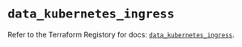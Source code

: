 # `data_kubernetes_ingress`

Refer to the Terraform Registory for docs: [`data_kubernetes_ingress`](https://registry.terraform.io/providers/hashicorp/kubernetes/2.25.1/docs/data-sources/ingress).
